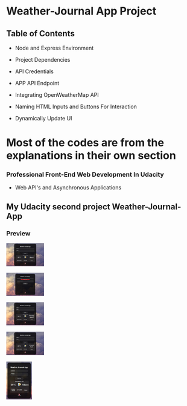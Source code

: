 # Weather-Journal App Project

## Table of Contents

- Node and Express Environment

- Project Dependencies

- API Credentials

- APP API Endpoint

- Integrating OpenWeatherMap API

- Naming HTML Inputs and Buttons For Interaction

- Dynamically Update UI

# Most of the codes are from the explanations in their own section

### Professional Front-End Web Development In Udacity

- Web API's and Asynchronous Applications

## My Udacity second project Weather-Journal-App

### Preview
<img
  src="https://github.com/AhmedYehia90/weather-journal-app/blob/main/preview.JPG"
  style="display: inline-block; margin: 0 auto; max-width: 100px; max-height: 100px">
  
<img
  src="https://github.com/AhmedYehia90/weather-journal-app/blob/main/preview3.JPG"
  style="display: inline-block; margin: 0 auto; max-width: 100px; max-height: 100px">
  
<img
  src="https://github.com/AhmedYehia90/weather-journal-app/blob/main/preview4.JPG"
  style="display: inline-block; margin: 0 auto; max-width: 100px; max-height: 100px">
    
<img
  src="https://github.com/AhmedYehia90/weather-journal-app/blob/main/preview5.JPG"
  style="display: inline-block; margin: 0 auto; max-width: 100px; max-height: 100px">
  
  <img
  src="https://github.com/AhmedYehia90/weather-journal-app/blob/main/preview2.JPG"
  style="display: inline-block; margin: 0 auto; max-width: 100px; max-height: 100px">
